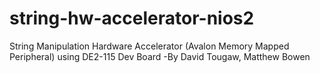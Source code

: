 # string-hw-accelerator-nios2
String Manipulation Hardware Accelerator (Avalon Memory Mapped Peripheral) using DE2-115 Dev Board
-By David Tougaw, Matthew Bowen